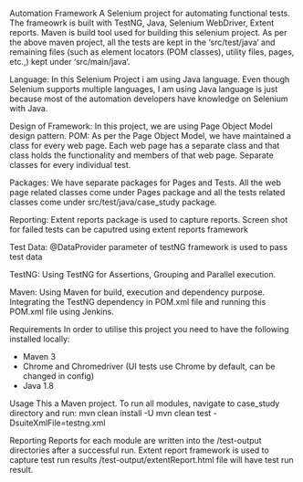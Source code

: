 Automation Framework
A Selenium project for automating functional tests.
The frameowrk is built with TestNG, Java, Selenium WebDriver, Extent reports.
Maven is build tool used for building this selenium project.
As per the above maven project, all the tests are kept in the ‘src/test/java‘ and remaining files (such as element locators (POM classes), utility files, pages, etc.,) kept under ‘src/main/java‘.

Language: In this Selenium Project i am using Java language. Even though Selenium supports multiple languages, I am  using Java language is just because most of the automation developers have knowledge on Selenium with Java.

Design of Framework: In this project, we are using Page Object Model design pattern. POM: As per the Page Object Model, we have maintained a class for every web page. Each web page has a separate class and that class holds the functionality and members of that web page. Separate classes for every individual test.

Packages: We have separate packages for Pages and Tests. All the web page related classes come under Pages package and all the tests related classes come under src/test/java/case_study package.

Reporting: Extent reports package is used to capture reports. Screen shot for failed tests can be caputred using extent reports framework

Test Data: @DataProvider parameter of testNG framework is used to pass test data

TestNG: Using TestNG for Assertions, Grouping and Parallel execution.

Maven: Using Maven for build, execution and dependency purpose. Integrating the TestNG dependency in POM.xml file and running this POM.xml file using Jenkins.

Requirements
In order to utilise this project you need to have the following installed locally:
- Maven 3
- Chrome and Chromedriver (UI tests use Chrome by default, can be changed in config)
- Java 1.8

Usage
This a Maven project.
To run all modules, navigate to case_study directory and run:
mvn clean install -U
mvn clean test -DsuiteXmlFile=testng.xml

Reporting
Reports for each module are written into the /test-output directories after a successful run.
Extent report framework is used to capture test run results
/test-output/extentReport.html file will have test run result.
